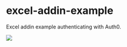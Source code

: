 excel-addin-example
===================

Excel addin example authenticating with Auth0.

![](https://dl.dropbox.com/s/k2qepazk2ickhhu/ss-2013-10-22T13-05-46.png)
